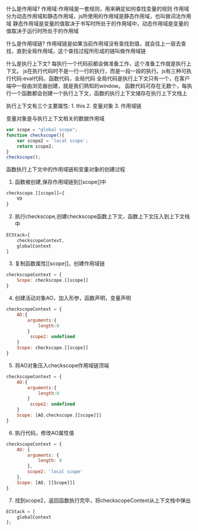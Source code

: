 什么是作用域?
作用域:作用域是一套规则，用来确定如何查找变量的规则
作用域分为动态作用域和静态作用域，js所使用的作用域是静态作用域，也叫做词法作用域
静态作用域是变量的值取决于书写时所处于的作用域中，动态作用域是变量的值取决于运行时所处于的作用域

什么是作用域链?
作用域链是如果当前作用域没有查找到值，就会往上一层去查找，直到全局作用域，这个查找过程所形成的链叫做作用域链

什么是执行上下文?
每执行一个代码前都会做准备工作，这个准备工作就是执行上下文。
js在执行代码时不是一行一行的执行，而是一段一段的执行。js有三种可执行代码:eval代码，函数代码，全局代码
全局代码是执行上下文只有一个，在客户端中一般由浏览器创建，就是我们熟知的window。
函数代码可存在无数个，每执行一个函数都会创建一个执行上下文，函数的执行上下文储存在执行上下文栈上



执行上下文有三个主要属性:
    1. this
    2. 变量对象
    3. 作用域链

变量对象是与执行上下文相关的数据作用域

```js
var scope = "global scope";
function checkscope(){
    var scope2 = 'local scope';
    return scope2;
}
checkscope();
```
函数执行上下文中的作用域链和变量对象的创建过程
1. 函数被创建,保存作用域链到[[scope]]中
```js
checkscope.[[scope]]={
    VO
}
```
2. 执行checkscope,创建checkscope函数上下文，函数上下文压入到上下文栈中
```js
ECStack=[
    checkscopeContext,
    globalContext
]
```
3. 复制函数属性[[scope]]，创建作用域链
```js
checkscopeContext = {
    Scope: checkscope.[[scope]]
}
```
4. 创建活动对象AO，加入形参，函数声明，变量声明
```js
checkscopeContext = {
    AO:{
        arguments:{
            length:0
        }
         scope2: undefined
    }
    Scope: checkscope.[[scope]]
}
```
5. 将AO对象压入checkscope作用域链顶端
```js
checkscopeContext = {
    AO:{
        arguments:{
            length:0
        }
         scope2: undefined
    }
    Scope: [AO,checkscope.[[scope]]]
}
```
6. 执行代码，修改AO属性值
```js
checkscopeContext = {
    AO: {
        arguments: {
            length: 0
        },
        scope2: 'local scope'
    },
    Scope: [AO, [[Scope]]]
}
```
7. 找到scope2，返回函数执行完毕，将checkscopeContext从上下文栈中弹出

```js
ECStack = [
    globalContext
];
```